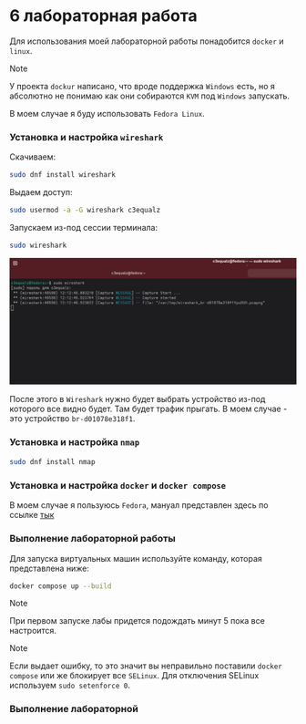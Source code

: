 # 6 лабораторная работа

Для использования моей лабораторной работы понадобится `docker` и `linux`. 

> [!NOTE]
> У проекта `dockur` написано, что вроде поддержка `Windows` есть,
> но я абсолютно не понимаю как они собираются `KVM` под `Windows` запускать. 

В моем случае я буду использовать `Fedora Linux`. 

### Установка и настройка `wireshark`

Скачиваем: 

```bash
sudo dnf install wireshark
```

Выдаем доступ: 

```bash
sudo usermod -a -G wireshark c3equalz
```

Запускаем из-под сессии терминала:

```bash
sudo wireshark
```

![img.png](docs/1.png)

После этого в `Wireshark` нужно будет выбрать устройство из-под которого все видно будет. Там будет трафик прыгать. 
В моем случае - это устройство `br-d01078e318f1`. 

### Установка и настройка `nmap`

```bash
sudo dnf install nmap
```

### Установка и настройка `docker` и `docker compose`

В моем случае я пользуюсь `Fedora`, мануал представлен здесь по ссылке [тык](https://docs.fedoraproject.org/en-US/quick-docs/installing-docker/)

### Выполнение лабораторной работы

Для запуска виртуальных машин используйте команду, которая представлена ниже:

```bash
docker compose up --build
```

> [!NOTE]
> При первом запуске лабы придется подождать минут 5 пока все настроится. 

> [!NOTE]
> Если выдает ошибку, то это значит вы неправильно поставили `docker compose` или же блокирует все `SELinux`. 
> Для отключения SELinux используем `sudo setenforce 0`.

### Выполнение лабораторной 

